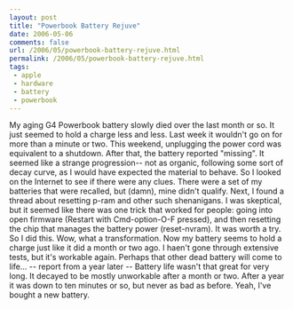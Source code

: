 ```yaml
---
layout: post
title: "Powerbook Battery Rejuve"
date: 2006-05-06
comments: false
url: /2006/05/powerbook-battery-rejuve.html
permalink: /2006/05/powerbook-battery-rejuve.html
tags:
 - apple
 - hardware
 - battery
 - powerbook
---
```


 My aging G4 Powerbook battery slowly died over the last month or so. It just seemed to hold a charge less and less. Last week it wouldn't go on for more than a minute or two. This weekend, unplugging the power cord was equivalent to a shutdown. After that, the battery reported "missing". It seemed like a strange progression-- not as organic, following some sort of decay curve, as I would have expected the material to behave. So I looked on the Internet to see if there were any clues. There were a set of my batteries that were recalled, but (damn), mine didn't qualify. Next, I found a thread about resetting p-ram and other such shenanigans. I was skeptical, but it seemed like there was one trick that worked for people: going into open firmware (Restart with Cmd-option-O-F pressed), and then resetting the chip that manages the battery power (reset-nvram). It was worth a try. So I did this. Wow, what a transformation. Now my battery seems to hold a charge just like it did a month or two ago. I haen't gone through extensive tests, but it's workable again. Perhaps that other dead battery will come to life... -- report from a year later -- Battery life wasn't that great for very long. It decayed to be mostly unworkable after a month or two. After a year it was down to ten minutes or so, but never as bad as before. Yeah, I've bought a new battery. 
